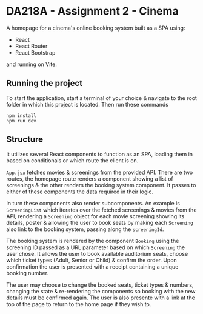 # DA218A - Assignment 2 - Cinema
A homepage for a cinema's online booking system built as a SPA using:

* React
* React Router
* React Bootstrap

and running on Vite.

## Running the project

To start the application, start a terminal of your choice & navigate to the root folder in which this project is located.
Then run these commands
```
npm install
npm run dev
```

## Structure

It utilizes several React components to function as an SPA, loading them in based on conditionals or which route the client is on.

`App.jsx` fetches movies & screenings from the provided API. There are two routes, the homepage route renders a component showing a list of screenings & the other renders the booking system component. It passes to either of these components the data required in their logic.

In turn these components also render subcomponents. An example is `ScreeningList` which iterates over the fetched screenings & movies from the API, rendering a `Screening` object for each movie screening showing its details, poster & allowing the user to book seats by making each `Screening` also link to the booking system, passing along the `screeningId`.

The booking system is rendered by the component `Booking` using the screening ID passed as a URL parameter based on which `Screening` the user chose. It allows the user to book available auditorium seats, choose which ticket types (Adult, Senior or Child) & confirm the order. Upon confirmation the user is presented with a receipt containing a unique booking number.

The user may choose to change the booked seats, ticket types & numbers, changing the state & re-rendering the components so booking with the new details must be confirmed again. The user is also presente with a link at the top of the page to return to the home page if they wish to.